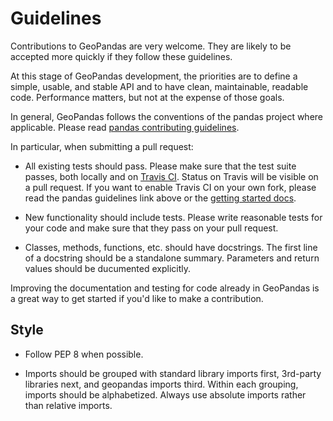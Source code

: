 Guidelines
==========

Contributions to GeoPandas are very welcome.  They are likely to
be accepted more quickly if they follow these guidelines.

At this stage of GeoPandas development, the priorities are to define a
simple, usable, and stable API and to have clean, maintainable,
readable code.  Performance matters, but not at the expense of those
goals.

In general, GeoPandas follows the conventions of the pandas project
where applicable.  Please read [pandas contributing
guidelines](https://github.com/pydata/pandas/blob/master/CONTRIBUTING.md).

In particular, when submitting a pull request:

- All existing tests should pass.  Please make sure that the test
  suite passes, both locally and on
  [Travis CI](https://travis-ci.org/kjordahl/geopandas).  Status on
  Travis will be visible on a pull request.  If you want to enable
  Travis CI on your own fork, please read the pandas guidelines link
  above or the
  [getting started docs](http://about.travis-ci.org/docs/user/getting-started/).

- New functionality should include tests.  Please write reasonable
  tests for your code and make sure that they pass on your pull request.

- Classes, methods, functions, etc. should have docstrings.  The first
  line of a docstring should be a standalone summary.  Parameters and
  return values should be ducumented explicitly.

Improving the documentation and testing for code already in GeoPandas
is a great way to get started if you'd like to make a contribution.

Style
-----

- Follow PEP 8 when possible.

- Imports should be grouped with standard library imports first,
  3rd-party libraries next, and geopandas imports third.  Within each
  grouping, imports should be alphabetized.  Always use absolute
  imports rather than relative imports.
